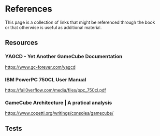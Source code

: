 # References
This page is a collection of links that might be referenced through the book or that otherwise is
useful as additional material.

## Resources
### YAGCD - Yet Another GameCube Documentation
<https://www.gc-forever.com/yagcd>

### IBM PowerPC 750CL User Manual
<https://fail0verflow.com/media/files/ppc_750cl.pdf>

### GameCube Architecture | A pratical analysis
<https://www.copetti.org/writings/consoles/gamecube/>

## Tests

